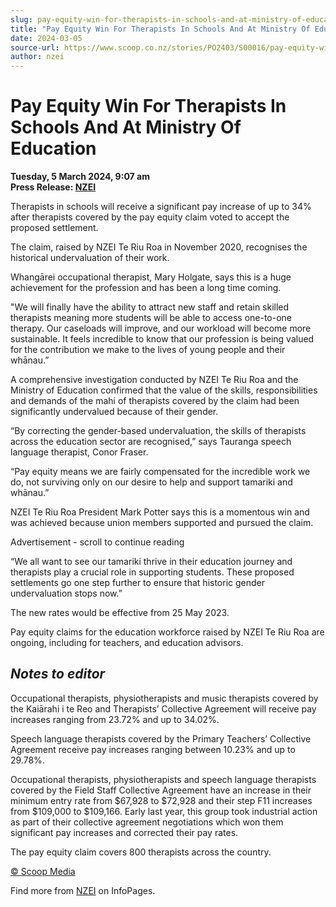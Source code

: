 ```yaml
---
slug: pay-equity-win-for-therapists-in-schools-and-at-ministry-of-education
title: "Pay Equity Win For Therapists In Schools And At Ministry Of Education"
date: 2024-03-05
source-url: https://www.scoop.co.nz/stories/PO2403/S00016/pay-equity-win-for-therapists-in-schools-and-at-ministry-of-education.htm
author: nzei
---
```

Pay Equity Win For Therapists In Schools And At Ministry Of Education
=====================================================================

**Tuesday, 5 March 2024, 9:07 am**  
**Press Release: [NZEI](https://info.scoop.co.nz/NZEI)**

Therapists in schools will receive a significant pay increase of up to 34% after therapists covered by the pay equity claim voted to accept the proposed settlement.

The claim, raised by NZEI Te Riu Roa in November 2020, recognises the historical undervaluation of their work.

Whangārei occupational therapist, Mary Holgate, says this is a huge achievement for the profession and has been a long time coming.

"We will finally have the ability to attract new staff and retain skilled therapists meaning more students will be able to access one-to-one therapy. Our caseloads will improve, and our workload will become more sustainable. It feels incredible to know that our profession is being valued for the contribution we make to the lives of young people and their whānau.”

A comprehensive investigation conducted by NZEI Te Riu Roa and the Ministry of Education confirmed that the value of the skills, responsibilities and demands of the mahi of therapists covered by the claim had been significantly undervalued because of their gender.

“By correcting the gender-based undervaluation, the skills of therapists across the education sector are recognised,” says Tauranga speech language therapist, Conor Fraser.

“Pay equity means we are fairly compensated for the incredible work we do, not surviving only on our desire to help and support tamariki and whānau.”

NZEI Te Riu Roa President Mark Potter says this is a momentous win and was achieved because union members supported and pursued the claim.

Advertisement - scroll to continue reading





“We all want to see our tamariki thrive in their education journey and therapists play a crucial role in supporting students. These proposed settlements go one step further to ensure that historic gender undervaluation stops now.”

The new rates would be effective from 25 May 2023.

Pay equity claims for the education workforce raised by NZEI Te Riu Roa are ongoing, including for teachers, and education advisors.

_Notes to editor_
-----------------

Occupational therapists, physiotherapists and music therapists covered by the Kaiārahi i te Reo and Therapists’ Collective Agreement will receive pay increases ranging from 23.72% and up to 34.02%.

Speech language therapists covered by the Primary Teachers’ Collective Agreement receive pay increases ranging between 10.23% and up to 29.78%.

Occupational therapists, physiotherapists and speech language therapists covered by the Field Staff Collective Agreement have an increase in their minimum entry rate from $67,928 to $72,928 and their step F11 increases from $109,000 to $109,166. Early last year, this group took industrial action as part of their collective agreement negotiations which won them significant pay increases and corrected their pay rates.

The pay equity claim covers 800 therapists across the country.

[© Scoop Media](http://www.scoop.co.nz/about/terms.html)

Find more from [NZEI](https://info.scoop.co.nz/NZEI) on InfoPages.